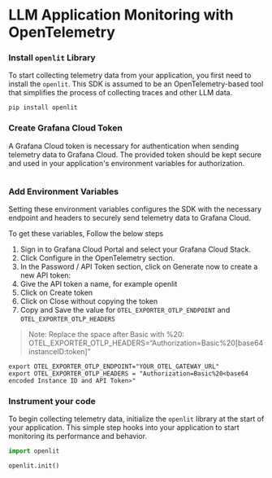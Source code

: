 # LLM Application Monitoring with OpenTelemetry

### Install `openlit` Library

To start collecting telemetry data from your application, you first need to install the `openlit`. This SDK is assumed to be an OpenTelemetry-based tool that simplifies the process of collecting traces and other LLM data.

```shell
pip install openlit
```

### Create Grafana Cloud Token

A Grafana Cloud token is necessary for authentication when sending telemetry data to Grafana Cloud. The provided token should be kept secure and used in your application's environment variables for authorization.

```

```

### Add Environment Variables

Setting these environment variables configures the SDK with the necessary endpoint and headers to securely send telemetry data to Grafana Cloud.

To get these variables, Follow the below steps
1. Sign in to Grafana Cloud Portal and select your Grafana Cloud Stack.
2. Click Configure in the OpenTelemetry section.
3. In the Password / API Token section, click on Generate now to create a new API token:
4. Give the API token a name, for example openlit
5. Click on Create token
6. Click on Close without copying the token
7. Copy and Save the value for `OTEL_EXPORTER_OTLP_ENDPOINT` and `OTEL_EXPORTER_OTLP_HEADERS`

> Note: Replace the space after Basic with %20: OTEL_EXPORTER_OTLP_HEADERS=“Authorization=Basic%20[base64 instanceID:token]”

```shell
export OTEL_EXPORTER_OTLP_ENDPOINT="YOUR_OTEL_GATEWAY_URL"
export OTEL_EXPORTER_OTLP_HEADERS = "Authorization=Basic%20<base64 encoded Instance ID and API Token>"
```

### Instrument your code

To begin collecting telemetry data, initialize the `openlit` library at the start of your application. This simple step hooks into your application to start monitoring its performance and behavior.
    
```python 
import openlit

openlit.init()
```
